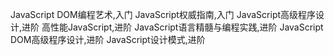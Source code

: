JavaScript DOM编程艺术,入门
JavaScript权威指南,入门
JavaScript高级程序设计,进阶
高性能JavaScript,进阶
JavaScript语言精髓与编程实践,进阶
JavaScript DOM高级程序设计,进阶
JavaScript设计模式,进阶